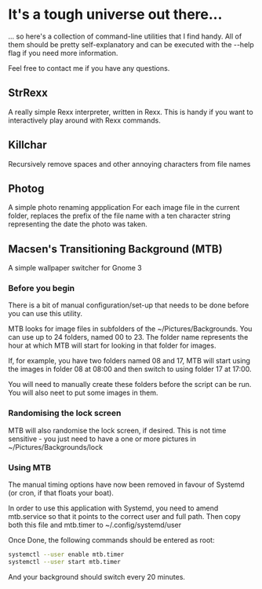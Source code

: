 # It's a tough universe out there... #
... so here's a collection of command-line utilities that I find handy. All of them should be pretty self-explanatory and can be executed with the --help flag if you need more information.

Feel free to contact me if you have any questions.

## StrRexx ##
A really simple Rexx interpreter, written in Rexx. This is handy if you want to interactively play around with Rexx commands.

## Killchar ##
Recursively remove spaces and other annoying characters from file names

## Photog ##
A simple photo renaming appplication
For each image file in the current folder, replaces the prefix of the file name with a ten character string representing the date the photo was taken.

## Macsen's Transitioning Background (MTB) ##
A simple wallpaper switcher for Gnome 3

### Before you begin ###
There is a bit of manual configuration/set-up that needs to be done before you can use this utility.

MTB looks for image files in subfolders of the ~/Pictures/Backgrounds. You can use up to 24 folders, named 00 to 23. The folder name represents the hour at which MTB will start for looking in that folder for images.

If, for example, you have two folders named 08 and 17, MTB will start using the images in folder 08 at 08:00 and then switch to using folder 17 at 17:00.

You will need to manually create these folders before the script can be run. You will also neet to put some images in them.

### Randomising the lock screen ###
MTB will also randomise the lock screen, if desired. This is not time sensitive - you just need to have a one or more pictures in ~/Pictures/Backgrounds/lock

### Using MTB ###
The manual timing options have now been removed in favour of Systemd (or cron, if that floats your boat). 

In order to use this application with Systemd, you need to amend mtb.service so that it points to the correct user and full path. Then copy both this file and mtb.timer to ~/.config/systemd/user

Once Done, the following commands should be entered as root:
```bash
systemctl --user enable mtb.timer
systemctl --user start mtb.timer
```

And your background should switch every 20 minutes.
